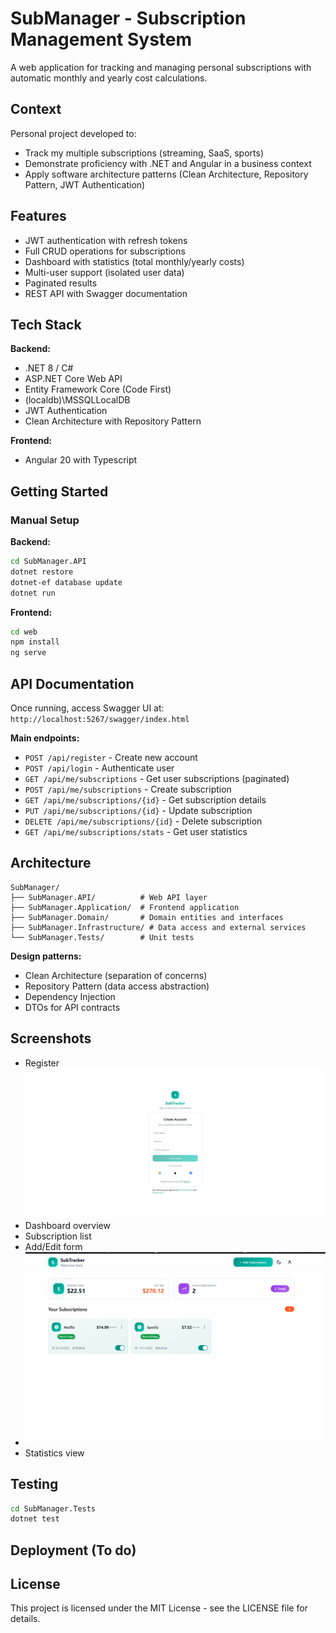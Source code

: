 # SubManager - Subscription Management System

A web application for tracking and managing personal subscriptions with automatic monthly and yearly cost calculations.

## Context

Personal project developed to:
- Track my multiple subscriptions (streaming, SaaS, sports)
- Demonstrate proficiency with .NET and Angular in a business context
- Apply software architecture patterns (Clean Architecture, Repository Pattern, JWT Authentication)

## Features

- JWT authentication with refresh tokens
- Full CRUD operations for subscriptions
- Dashboard with statistics (total monthly/yearly costs)
- Multi-user support (isolated user data)
- Paginated results
- REST API with Swagger documentation

## Tech Stack

**Backend:**
- .NET 8 / C#
- ASP.NET Core Web API
- Entity Framework Core (Code First)
- (localdb)\MSSQLLocalDB
- JWT Authentication
- Clean Architecture with Repository Pattern

**Frontend:**
- Angular 20 with Typescript

## Getting Started

### Manual Setup

**Backend:**
```bash
cd SubManager.API
dotnet restore
dotnet-ef database update
dotnet run
```

**Frontend:**
```bash
cd web
npm install
ng serve
```

## API Documentation

Once running, access Swagger UI at: `http://localhost:5267/swagger/index.html`

**Main endpoints:**
- `POST /api/register` - Create new account
- `POST /api/login` - Authenticate user
- `GET /api/me/subscriptions` - Get user subscriptions (paginated)
- `POST /api/me/subscriptions` - Create subscription
- `GET /api/me/subscriptions/{id}` - Get subscription details
- `PUT /api/me/subscriptions/{id}` - Update subscription
- `DELETE /api/me/subscriptions/{id}` - Delete subscription
- `GET /api/me/subscriptions/stats` - Get user statistics

## Architecture
```
SubManager/
├── SubManager.API/          # Web API layer
├── SubManager.Application/  # Frontend application
├── SubManager.Domain/       # Domain entities and interfaces
├── SubManager.Infrastructure/ # Data access and external services
└── SubManager.Tests/        # Unit tests
```

**Design patterns:**
- Clean Architecture (separation of concerns)
- Repository Pattern (data access abstraction)
- Dependency Injection
- DTOs for API contracts

## Screenshots

- Register
![register-screen](assets/images/register-screen.png)
- Dashboard overview
- Subscription list
- Add/Edit form
- ![create-sub](assets/images/create-sub.gif)
- Statistics view

## Testing
```bash
cd SubManager.Tests
dotnet test
```

## Deployment (To do)

## License

This project is licensed under the MIT License - see the LICENSE file for details.
